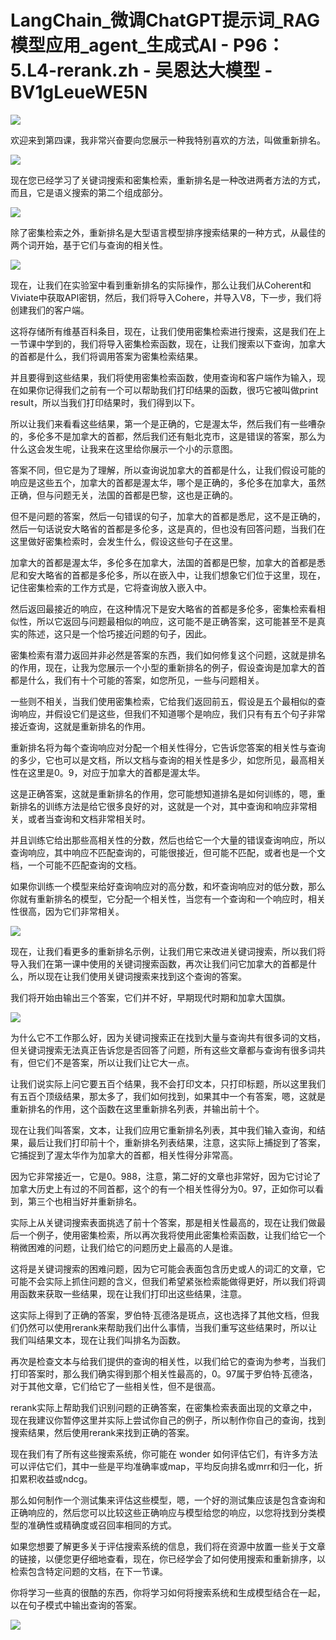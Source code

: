 # LangChain_微调ChatGPT提示词_RAG模型应用_agent_生成式AI - P96：5.L4-rerank.zh - 吴恩达大模型 - BV1gLeueWE5N

![](img/709df9db9d27a239246c862b7eaac697_0.png)

欢迎来到第四课，我非常兴奋要向您展示一种我特别喜欢的方法，叫做重新排名。

![](img/709df9db9d27a239246c862b7eaac697_2.png)

现在您已经学习了关键词搜索和密集检索，重新排名是一种改进两者方法的方式，而且，它是语义搜索的第二个组成部分。



![](img/709df9db9d27a239246c862b7eaac697_4.png)

除了密集检索之外，重新排名是大型语言模型排序搜索结果的一种方式，从最佳的两个词开始，基于它们与查询的相关性。



![](img/709df9db9d27a239246c862b7eaac697_6.png)

现在，让我们在实验室中看到重新排名的实际操作，那么让我们从Coherent和Viviate中获取API密钥，然后，我们将导入Cohere，并导入V8，下一步，我们将创建我们的客户端。

这将存储所有维基百科条目，现在，让我们使用密集检索进行搜索，这是我们在上一节课中学到的，我们将导入密集检索函数，现在，让我们搜索以下查询，加拿大的首都是什么，我们将调用答案为密集检索结果。

并且要得到这些结果，我们将使用密集检索函数，使用查询和客户端作为输入，现在如果你记得我们之前有一个可以帮助我们打印结果的函数，很巧它被叫做print result，所以当我们打印结果时，我们得到以下。

所以让我们来看看这些结果，第一个是正确的，它是渥太华，然后我们有一些嘈杂的，多伦多不是加拿大的首都，然后我们还有魁北克市，这是错误的答案，那么为什么这会发生呢，让我来在这里给你展示一个小的示意图。

答案不同，但它是为了理解，所以查询说加拿大的首都是什么，让我们假设可能的响应是这些五个，加拿大的首都是渥太华，哪个是正确的，多伦多在加拿大，虽然正确，但与问题无关，法国的首都是巴黎，这也是正确的。

但不是问题的答案，然后一句错误的句子，加拿大的首都是悉尼，这不是正确的，然后一句话说安大略省的首都是多伦多，这是真的，但也没有回答问题，当我们在这里做好密集检索时，会发生什么，假设这些句子在这里。

加拿大的首都是渥太华，多伦多在加拿大，法国的首都是巴黎，加拿大的首都是悉尼和安大略省的首都是多伦多，所以在嵌入中，让我们想象它们位于这里，现在，记住密集检索的工作方式是，它将查询放入嵌入中。

然后返回最接近的响应，在这种情况下是安大略省的首都是多伦多，密集检索看相似性，所以它返回与问题最相似的响应，这可能不是正确答案，这可能甚至不是真实的陈述，这只是一个恰巧接近问题的句子，因此。

密集检索有潜力返回并非必然是答案的东西，我们如何修复这个问题，这就是排名的作用，现在，让我为您展示一个小型的重新排名的例子，假设查询是加拿大的首都是什么，我们有十个可能的答案，如您所见，一些与问题相关。

一些则不相关，当我们使用密集检索，它给我们返回前五，假设是五个最相似的查询响应，并假设它们是这些，但我们不知道哪个是响应，我们只有有五个句子非常接近查询，这就是重新排名的作用。

重新排名将为每个查询响应对分配一个相关性得分，它告诉您答案的相关性与查询的多少，它也可以是文档，所以文档与查询的相关性是多少，如您所见，最高相关性在这里是0。9，对应于加拿大的首都是渥太华。

这是正确答案，这就是重新排名的作用，您可能想知道排名是如何训练的，嗯，重新排名的训练方法是给它很多良好的对，这就是一个对，其中查询和响应非常相关，或者当查询和文档非常相关时。

并且训练它给出那些高相关性的分数，然后也给它一个大量的错误查询响应，所以查询响应，其中响应不匹配查询的，可能很接近，但可能不匹配，或者也是一个文档，一个可能不匹配查询的文档。

如果你训练一个模型来给好查询响应对的高分数，和坏查询响应对的低分数，那么你就有重新排名的模型，它分配一个相关性，当您有一个查询和一个响应时，相关性很高，因为它们非常相关。



![](img/709df9db9d27a239246c862b7eaac697_8.png)

现在，让我们看更多的重新排名示例，让我们用它来改进关键词搜索，所以我们将导入我们在第一课中使用的关键词搜索函数，再次让我们问它加拿大的首都是什么，所以现在让我们使用关键词搜索来找到这个查询的答案。

我们将开始由输出三个答案，它们并不好，早期现代时期和加拿大国旗。

![](img/709df9db9d27a239246c862b7eaac697_10.png)

为什么它不工作那么好，因为关键词搜索正在找到大量与查询共有很多词的文档，但关键词搜索无法真正告诉您是否回答了问题，所有这些文章都与查询有很多词共有，但它们不是答案，所以让我们让它大一点。

让我们说实际上问它要五百个结果，我不会打印文本，只打印标题，所以这里我们有五百个顶级结果，那太多了，我们如何找到，如果其中一个有答案，嗯，这就是重新排名的作用，这个函数在这里重新排名列表，并输出前十个。

现在让我们叫答案，文本，让我们应用它重新排名列表，其中我们输入查询，和结果，最后让我们打印前十个，重新排名列表结果，注意，这实际上捕捉到了答案，它捕捉到了渥太华作为加拿大的首都，相关性得分非常高。

因为它非常接近一，它是0。988，注意，第二好的文章也非常好，因为它讨论了加拿大历史上有过的不同首都，这个的有一个相关性得分为0。97，正如你可以看到，第三个也相当好并重新排名。

实际上从关键词搜索表面挑选了前十个答案，那是相关性最高的，现在让我们做最后一个例子，使用密集检索，所以再次我将使用此密集检索函数，让我们给它一个稍微困难的问题，让我们给它的问题历史上最高的人是谁。

这将是关键词搜索的困难问题，因为它可能会表面包含历史或人的词汇的文章，它可能不会实际上抓住问题的含义，但我们希望紧张检索能做得更好，所以我们将调用函数来获取一些结果，现在让我们打印出这些结果，注意。

这实际上得到了正确的答案，罗伯特·瓦德洛是斑点，这也选择了其他文档，但我们仍然可以使用rerank来帮助我们出什么事情，当我们重写这些结果时，所以让我们叫结果文本，现在让我们叫排名为函数。

再次是检查文本与给我们提供的查询的相关性，以我们给它的查询为参考，当我们打印答案时，那么我们确实得到那个相关性最高的，0。97属于罗伯特·瓦德洛，对于其他文章，它们给它了一些相关性，但不是很高。

rerank实际上帮助我们识别问题的正确答案，在密集检索表面出现的文章之中，现在我建议你暂停这里并实际上尝试你自己的例子，所以制作你自己的查询，找到搜索结果，然后使用rerank来找到正确的答案。

现在我们有了所有这些搜索系统，你可能在 wonder 如何评估它们，有许多方法可以评估它们，其中一些是平均准确率或map，平均反向排名或mrr和归一化，折扣累积收益或ndcg。

那么如何制作一个测试集来评估这些模型，嗯，一个好的测试集应该是包含查询和正确响应的，然后您可以比较这些正确响应与模型给您的响应，以您将找到分类模型的准确性或精确度或召回率相同的方式。

如果您想要了解更多关于评估搜索系统的信息，我们将在资源中放置一些关于文章的链接，以便您更仔细地查看，现在，你已经学会了如何使用搜索和重新排序，以检索包含特定问题的文档，在下一节课。

你将学习一些真的很酷的东西，你将学习如何将搜索系统和生成模型结合在一起，以在句子模式中输出查询的答案。



![](img/709df9db9d27a239246c862b7eaac697_12.png)